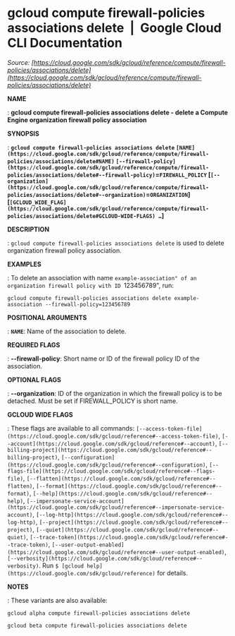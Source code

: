 # gcloud compute firewall-policies associations delete  |  Google Cloud CLI Documentation

*Source: [https://cloud.google.com/sdk/gcloud/reference/compute/firewall-policies/associations/delete](https://cloud.google.com/sdk/gcloud/reference/compute/firewall-policies/associations/delete)*

**NAME**

: **gcloud compute firewall-policies associations delete - delete a Compute Engine organization firewall policy association**

**SYNOPSIS**

: **`gcloud compute firewall-policies associations delete` `[NAME](https://cloud.google.com/sdk/gcloud/reference/compute/firewall-policies/associations/delete#NAME)` `[--firewall-policy](https://cloud.google.com/sdk/gcloud/reference/compute/firewall-policies/associations/delete#--firewall-policy)`=`FIREWALL_POLICY` [`[--organization](https://cloud.google.com/sdk/gcloud/reference/compute/firewall-policies/associations/delete#--organization)`=`ORGANIZATION`] [`[GCLOUD_WIDE_FLAG](https://cloud.google.com/sdk/gcloud/reference/compute/firewall-policies/associations/delete#GCLOUD-WIDE-FLAGS) …`]**

**DESCRIPTION**

: `gcloud compute firewall-policies associations delete` is used to
delete organization firewall policy association.

**EXAMPLES**

: To delete an association with name ``example-association" of an organization
firewall policy with ID ``123456789", run:

```
gcloud compute firewall-policies associations delete example-association --firewall-policy=123456789
```

**POSITIONAL ARGUMENTS**

: **`NAME`**:
Name of the association to delete.

**REQUIRED FLAGS**

: **--firewall-policy**:
Short name or ID of the firewall policy ID of the association.

**OPTIONAL FLAGS**

: **--organization**:
ID of the organization in which the firewall policy is to be detached. Must be
set if FIREWALL_POLICY is short name.

**GCLOUD WIDE FLAGS**

: These flags are available to all commands: `[--access-token-file](https://cloud.google.com/sdk/gcloud/reference#--access-token-file)`,
`[--account](https://cloud.google.com/sdk/gcloud/reference#--account)`, `[--billing-project](https://cloud.google.com/sdk/gcloud/reference#--billing-project)`,
`[--configuration](https://cloud.google.com/sdk/gcloud/reference#--configuration)`,
`[--flags-file](https://cloud.google.com/sdk/gcloud/reference#--flags-file)`,
`[--flatten](https://cloud.google.com/sdk/gcloud/reference#--flatten)`, `[--format](https://cloud.google.com/sdk/gcloud/reference#--format)`, `[--help](https://cloud.google.com/sdk/gcloud/reference#--help)`, `[--impersonate-service-account](https://cloud.google.com/sdk/gcloud/reference#--impersonate-service-account)`,
`[--log-http](https://cloud.google.com/sdk/gcloud/reference#--log-http)`,
`[--project](https://cloud.google.com/sdk/gcloud/reference#--project)`, `[--quiet](https://cloud.google.com/sdk/gcloud/reference#--quiet)`, `[--trace-token](https://cloud.google.com/sdk/gcloud/reference#--trace-token)`, `[--user-output-enabled](https://cloud.google.com/sdk/gcloud/reference#--user-output-enabled)`,
`[--verbosity](https://cloud.google.com/sdk/gcloud/reference#--verbosity)`.
Run `$ [gcloud help](https://cloud.google.com/sdk/gcloud/reference)` for details.

**NOTES**

: These variants are also available:

```
gcloud alpha compute firewall-policies associations delete
```

```
gcloud beta compute firewall-policies associations delete
```